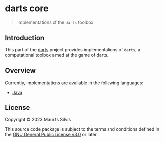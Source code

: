 # darts core

> Implementations of the `darts` toolbox

## Introduction

This part of the [darts](..) project provides implementations of `darts`, a computational toolbox aimed at the game of darts.

## Overview

Currently, implementations are available in the following languages:

- [Java](java-darts-core)

## License

Copyright © 2023 Maurits Silvis

This source code package is subject to the terms and conditions defined in the [GNU General Public License v3.0](../LICENSE.md) or later.
